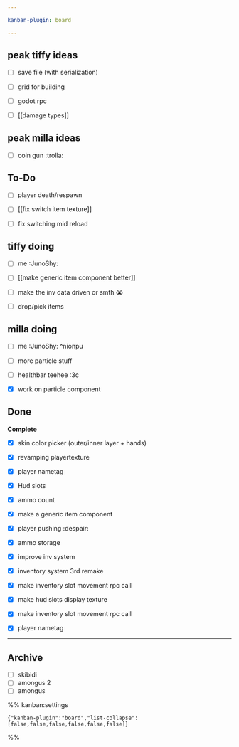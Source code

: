 ```yaml
---

kanban-plugin: board

---
```


## peak tiffy ideas

- [ ] save file (with serialization)
- [ ] grid for building
- [ ] godot rpc
- [ ] [[damage types]]


## peak milla ideas

- [ ] coin gun :trolla:


## To-Do

- [ ] player death/respawn
- [ ] [[fix switch item texture]]
- [ ] fix switching mid reload


## tiffy doing

- [ ] me :JunoShy:
- [ ] [[make generic item component better]]
- [ ] make the inv data driven or smth 😭
- [ ] drop/pick items


## milla doing

- [ ] me :JunoShy: ^nionpu
- [ ] more particle stuff
- [ ] healthbar teehee :3c
- [x] work on particle component


## Done

**Complete**
- [x] skin color picker (outer/inner layer + hands)
- [x] revamping playertexture
- [x] player nametag
- [x] Hud slots
- [x] ammo count
- [x] make a generic item component
- [x] player pushing :despair:
- [x] ammo storage
- [x] improve inv system
- [x] inventory system 3rd remake
- [x] make inventory slot movement rpc call
- [x] make hud slots display texture
- [x] make inventory slot movement rpc call
- [x] player nametag


***

## Archive

- [ ] skibidi
- [ ] amongus 2
- [ ] amongus

%% kanban:settings
```
{"kanban-plugin":"board","list-collapse":[false,false,false,false,false,false]}
```
%%